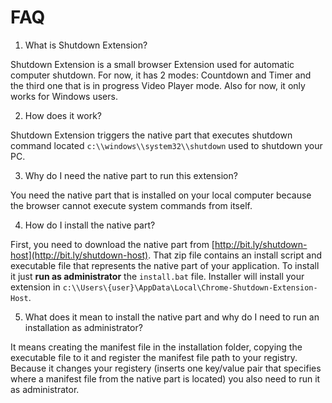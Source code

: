 # FAQ

1. What is Shutdown Extension?

Shutdown Extension is a small browser Extension used for automatic computer shutdown. For now, it has 2 modes: Countdown and Timer and the third one that is in progress Video Player mode. Also for now, it only works for Windows users.

2. How does it work?

Shutdown Extension triggers the native part that executes shutdown command located `c:\\windows\\system32\\shutdown` used to shutdown your PC.

3. Why do I need the native part to run this extension?

You need the native part that is installed on your local computer because the browser cannot execute system commands from itself.

4. How do I install the native part?

First, you need to download the native part from [http://bit.ly/shutdown-host](http://bit.ly/shutdown-host). That zip file contains an install script and executable file that represents the native part of your application. To install it just **run as administrator** the `install.bat` file. Installer will install your extension in `c:\\Users\{user}\AppData\Local\Chrome-Shutdown-Extension-Host`.

5. What does it mean to install the native part and why do I need to run an installation as administrator?

It means creating the manifest file in the installation folder, copying the executable file to it and register the manifest file path to your registry. Because it changes your registery (inserts one key/value pair that specifies where a manifest file from the native part is located) you also need to run it as administrator.
